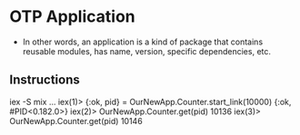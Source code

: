 # OTP Application
- In other words, an application is a kind of package that contains reusable modules, has name, version, specific dependencies, etc.

## Instructions 

iex -S mix
...
iex(1)> {:ok, pid} = OurNewApp.Counter.start_link(10000)
{:ok, #PID<0.182.0>}
iex(2)> OurNewApp.Counter.get(pid)
10136
iex(3)> OurNewApp.Counter.get(pid)
10146
